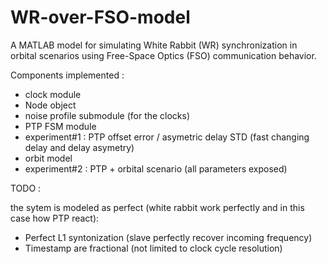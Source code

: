 # WR-over-FSO-model
A MATLAB model for simulating White Rabbit (WR) synchronization in orbital scenarios using Free-Space Optics (FSO) communication behavior.

Components implemented :
- clock module
- Node object
- noise profile submodule (for the clocks)
- PTP FSM module
- experiment#1 : PTP offset error / asymetric delay STD (fast changing delay and delay asymetry)
- orbit model
- experiment#2 : PTP + orbital scenario (all parameters exposed)

TODO : 


the sytem is modeled as perfect (white rabbit work perfectly and in this case how PTP react): 
- Perfect L1 syntonization (slave perfectly recover incoming frequency)
- Timestamp are fractional (not limited to clock cycle resolution)
